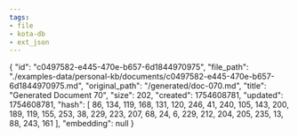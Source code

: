 ```yaml
---
tags:
- file
- kota-db
- ext_json
---
```

{
  "id": "c0497582-e445-470e-b657-6d1844970975",
  "file_path": "./examples-data/personal-kb/documents/c0497582-e445-470e-b657-6d1844970975.md",
  "original_path": "/generated/doc-070.md",
  "title": "Generated Document 70",
  "size": 202,
  "created": 1754608781,
  "updated": 1754608781,
  "hash": [
    86,
    134,
    119,
    168,
    131,
    120,
    246,
    41,
    240,
    105,
    143,
    200,
    189,
    119,
    155,
    253,
    38,
    229,
    223,
    207,
    68,
    24,
    6,
    229,
    212,
    204,
    205,
    235,
    13,
    88,
    243,
    161
  ],
  "embedding": null
}